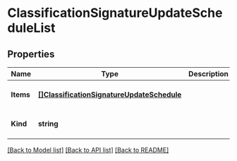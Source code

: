 # ClassificationSignatureUpdateScheduleList

## Properties
Name | Type | Description | Notes
------------ | ------------- | ------------- | -------------
**Items** | [**[]ClassificationSignatureUpdateSchedule**](classification_signatureUpdateSchedule.md) |  | [optional] [default to null]
**Kind** | **string** |  | [optional] [default to null]

[[Back to Model list]](../README.md#documentation-for-models) [[Back to API list]](../README.md#documentation-for-api-endpoints) [[Back to README]](../README.md)


